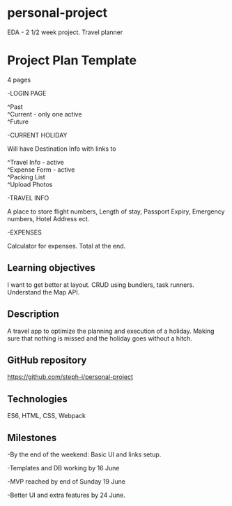 # personal-project
EDA - 2 1/2 week project. Travel planner

# Project Plan Template

4 pages

-LOGIN PAGE

^Past <br>
^Current - only one active<br>
^Future

-CURRENT HOLIDAY

Will have Destination Info with links to

^Travel Info - active<br>
^Expense Form - active<br>
^Packing List<br>
^Upload Photos

-TRAVEL INFO

A place to store flight numbers, Length of stay, Passport Expiry, Emergency numbers, Hotel Address ect.

-EXPENSES

Calculator for expenses. Total at the end.


## Learning objectives

I want to get better at layout. CRUD using bundlers, task runners. Understand the Map API.


## Description

A travel app to optimize the planning and execution of a holiday. Making sure that nothing is missed and the holiday goes without a hitch.  


## GitHub repository

https://github.com/steph-j/personal-project

## Technologies

ES6, HTML, CSS, Webpack


## Milestones

-By the end of the weekend: Basic UI and links setup.

-Templates and DB working by 16 June

-MVP reached by end of Sunday 19 June

-Better UI and extra features by 24 June.
